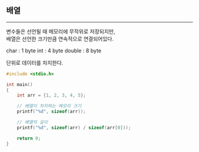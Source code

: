## **배열**

___

변수들은 선언될 때 메모리에 무작위로 저장되지만,   
배열은 선언한 크기만큼 연속적으로 연결되어있다.

char : 1 byte
int : 4 byte
double : 8 byte

단위로 데이터를 차지한다.

```c
#include <stdio.h>

int main()
{
    int arr = {1, 2, 3, 4, 5};

    // 배열이 차지하는 메모리 크기
    printf("%d", sizeof(arr)); 

    // 배열의 길이
    printf("%d", sizeof(arr) / sizeof(arr[0]));

    return 0;
}
```
